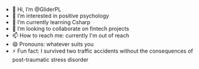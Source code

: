 - 👋 Hi, I’m @GliderPL
- 👀 I’m interested in positive psychology
- 🌱 I’m currently learning Csharp
- 💞️ I’m looking to collaborate on fintech projects
- 📫 How to reach me: currently I'm out of reach
- 😄 Pronouns: whatever suits you
- ⚡ Fun fact: I survived two traffic accidents without the consequences of post-traumatic stress disorder

<!---
GliderPL/GliderPL is a ✨ special ✨ repository because its `README.md` (this file) appears on your GitHub profile.
You can click the Preview link to take a look at your changes.
--->
